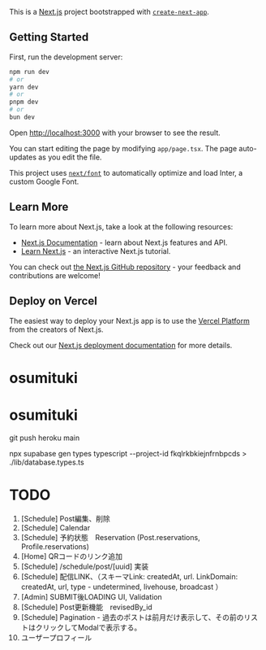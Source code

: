 This is a [Next.js](https://nextjs.org/) project bootstrapped with [`create-next-app`](https://github.com/vercel/next.js/tree/canary/packages/create-next-app).

## Getting Started

First, run the development server:

```bash
npm run dev
# or
yarn dev
# or
pnpm dev
# or
bun dev
```

Open [http://localhost:3000](http://localhost:3000) with your browser to see the result.

You can start editing the page by modifying `app/page.tsx`. The page auto-updates as you edit the file.

This project uses [`next/font`](https://nextjs.org/docs/basic-features/font-optimization) to automatically optimize and load Inter, a custom Google Font.

## Learn More

To learn more about Next.js, take a look at the following resources:

- [Next.js Documentation](https://nextjs.org/docs) - learn about Next.js features and API.
- [Learn Next.js](https://nextjs.org/learn) - an interactive Next.js tutorial.

You can check out [the Next.js GitHub repository](https://github.com/vercel/next.js/) - your feedback and contributions are welcome!

## Deploy on Vercel

The easiest way to deploy your Next.js app is to use the [Vercel Platform](https://vercel.com/new?utm_medium=default-template&filter=next.js&utm_source=create-next-app&utm_campaign=create-next-app-readme) from the creators of Next.js.

Check out our [Next.js deployment documentation](https://nextjs.org/docs/deployment) for more details.
# osumituki


# osumituki
git push heroku main


npx supabase gen types typescript --project-id fkqlrkbkiejnfrnbpcds > ./lib/database.types.ts


# TODO

1. [Schedule] Post編集、削除 
2. [Schedule] Calendar
3. [Schedule] 予約状態　Reservation (Post.reservations, Profile.reservations)
4. [Home] QRコードのリンク追加
5. [Schedule] /schedule/post/[uuid] 実装
6. [Schedule] 配信LINK、（スキーマLink: createdAt, url. LinkDomain: createdAt, url, type - undetermined, livehouse, broadcast ）
7. [Admin] SUBMIT後LOADING UI, Validation
8. [Schedule] Post更新機能　revisedBy_id
9. [Schedule] Pagination - 過去のポストは前月だけ表示して、その前のリストはクリックしてModalで表示する。
0. ユーザープロフィール